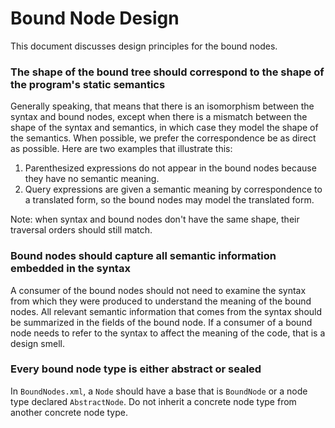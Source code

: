 ﻿Bound Node Design
=================

This document discusses design principles for the bound nodes.

### The shape of the bound tree should correspond to the shape of the program's static semantics

Generally speaking, that means that there is an isomorphism between the syntax and bound nodes, except when there is a mismatch between the shape of the syntax and semantics, in which case they model the shape of the semantics.  When possible, we prefer the correspondence be as direct as possible.  Here are two examples that illustrate this:
1. Parenthesized expressions do not appear in the bound nodes because they have no semantic meaning.
2. Query expressions are given a semantic meaning by correspondence to a translated form, so the bound nodes may model the translated form.

Note: when syntax and bound nodes don't have the same shape, their traversal orders should still match.

### Bound nodes should capture all semantic information embedded in the syntax

A consumer of the bound nodes should not need to examine the syntax from which they were produced to understand the meaning of the bound nodes.  All relevant semantic information that comes from the syntax should be summarized in the fields of the bound node.  If a consumer of a bound node needs to refer to the syntax to affect the meaning of the code, that is a design smell.

### Every bound node type is either abstract or sealed

In `BoundNodes.xml`, a `Node` should have a base that is `BoundNode` or a node type declared `AbstractNode`. Do not inherit a concrete node type from another concrete node type.

